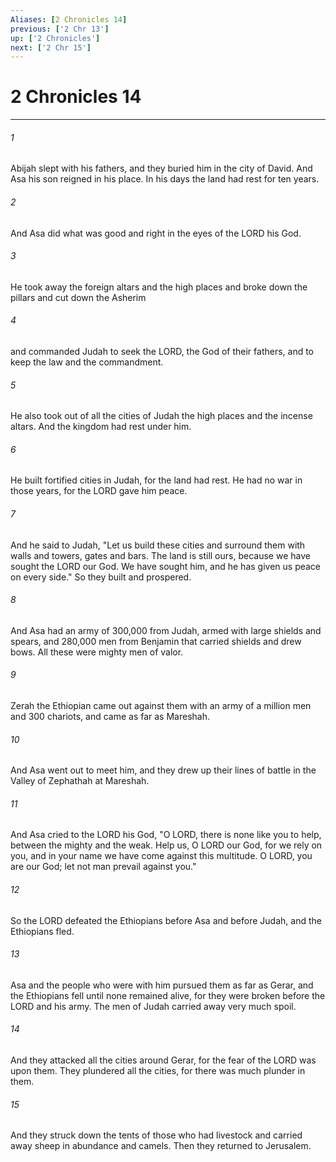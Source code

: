 ```yaml
---
Aliases: [2 Chronicles 14]
previous: ['2 Chr 13']
up: ['2 Chronicles']
next: ['2 Chr 15']
---
```

# 2 Chronicles 14

***

 

###### 1 
Abijah slept with his fathers, and they buried him in the city of David. And Asa his son reigned in his place. In his days the land had rest for ten years. 
 

###### 2 
And Asa did what was good and right in the eyes of the LORD his God. 
 

###### 3 
He took away the foreign altars and the high places and broke down the pillars and cut down the Asherim 
 

###### 4 
and commanded Judah to seek the LORD, the God of their fathers, and to keep the law and the commandment. 
 

###### 5 
He also took out of all the cities of Judah the high places and the incense altars. And the kingdom had rest under him. 
 

###### 6 
He built fortified cities in Judah, for the land had rest. He had no war in those years, for the LORD gave him peace. 
 

###### 7 
And he said to Judah, "Let us build these cities and surround them with walls and towers, gates and bars. The land is still ours, because we have sought the LORD our God. We have sought him, and he has given us peace on every side." So they built and prospered. 
 

###### 8 
And Asa had an army of 300,000 from Judah, armed with large shields and spears, and 280,000 men from Benjamin that carried shields and drew bows. All these were mighty men of valor.
 
 

###### 9 
Zerah the Ethiopian came out against them with an army of a million men and 300 chariots, and came as far as Mareshah. 
 

###### 10 
And Asa went out to meet him, and they drew up their lines of battle in the Valley of Zephathah at Mareshah. 
 

###### 11 
And Asa cried to the LORD his God, "O LORD, there is none like you to help, between the mighty and the weak. Help us, O LORD our God, for we rely on you, and in your name we have come against this multitude. O LORD, you are our God; let not man prevail against you." 
 

###### 12 
So the LORD defeated the Ethiopians before Asa and before Judah, and the Ethiopians fled. 
 

###### 13 
Asa and the people who were with him pursued them as far as Gerar, and the Ethiopians fell until none remained alive, for they were broken before the LORD and his army. The men of Judah carried away very much spoil. 
 

###### 14 
And they attacked all the cities around Gerar, for the fear of the LORD was upon them. They plundered all the cities, for there was much plunder in them. 
 

###### 15 
And they struck down the tents of those who had livestock and carried away sheep in abundance and camels. Then they returned to Jerusalem.
 
